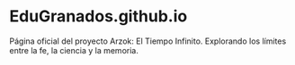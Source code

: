 # EduGranados.github.io
Página oficial del proyecto Arzok: El Tiempo Infinito. Explorando los límites entre la fe, la ciencia y la memoria.
